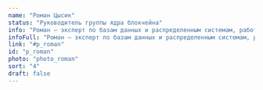 ```yaml
---
name: "Роман Цысик"
status: "Руководитель группы ядра блокчейна"
info: "Роман — эксперт по базам данных и распределенным системам, работающий на самом переднем крае технологий. За свою пятнадцатилетнюю карьеру в телекоммуникационной и интернет-индустрии он приобрел обширные знания как в области разработки программного обеспечения, так и навыки управления командой и продуктами."
infoFull: "Роман — эксперт по базам данных и распределенным системам, работающий на самом переднем крае технологий. За свою пятнадцатилетнюю карьеру в телекоммуникационной и интернет-индустрии он приобрел обширные знания как в области разработки программного обеспечения, так и навыки управления командой и продуктами. Роман был лидером команды и основным разработчиком Tarantool (базы данных с открытым исходным кодом и соответствующего сервера приложений). Он разработал и внедрил множество технологических новшество для хранения критически важных данных в высокодоступной и отказоустойчивой форме. Во время своей карьеры в Mail.Ru Group, одной из крупнейших интернет-компаний в Европе, Роман использовал свой глубокий опыт в обработке данных и созданию распределенных систем для создания и запуска первых российских продуктов Database-as-a-Service и BigData-as-a-Service в публичном облаке."
link: "#p_roman"
id: "p_roman"
photo: "photo_roman"
sort: "4"
draft: false
---
```

